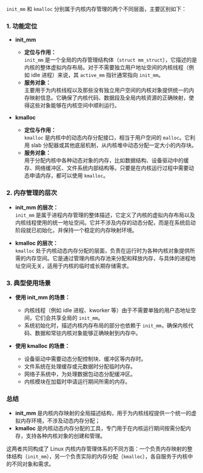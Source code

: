 `init_mm` 和 `kmalloc` 分别属于内核内存管理的两个不同层面，主要区别如下：

### 1. 功能定位

- **init_mm**  
  - **定位与作用：**  
    `init_mm` 是一个全局的内存管理结构体（`struct mm_struct`），它描述的是内核的整体虚拟内存布局。对于不需要独立用户地址空间的内核线程（例如 idle 进程）来说，其 `active_mm` 指针通常指向 `init_mm`。  
  - **服务对象：**  
    主要用于为内核线程以及那些没有独立用户空间的内核对象提供统一的内存映射信息。它确保了内核代码、数据段及全局内核资源的正确映射，使得这些对象能够在内核空间中顺利运行。

- **kmalloc**  
  - **定位与作用：**  
    `kmalloc` 是内核中的动态内存分配接口，相当于用户空间的 `malloc`。它利用 slab 分配器或其他底层机制，从内核堆中动态分配一定大小的内存块。  
  - **服务对象：**  
    用于分配内核中各种动态对象的内存，比如数据结构、设备驱动中的缓存、网络缓冲区、文件系统内部结构等。只要是在内核运行过程中需要动态申请内存，都可以使用 `kmalloc`。

### 2. 内存管理的层次

- **init_mm 的层次：**  
  `init_mm` 是属于进程内存管理的整体描述，它定义了内核的虚拟内存布局以及内核线程使用的统一地址空间。它并不涉及内存的动态分配，而是在系统启动阶段就已初始化，并保持一个稳定的内存映射环境。

- **kmalloc 的层次：**  
  `kmalloc` 处于内核动态内存分配的层面，负责在运行时为各种内核对象提供所需的内存空间。它是通过管理内核内存池来分配和释放内存，与具体的进程地址空间无关，适用于内核的临时或长期存储需求。

### 3. 典型使用场景

- **使用 init_mm 的场景：**  
  - 内核线程（例如 idle 进程、kworker 等）由于不需要单独的用户态地址空间，它们会共享全局的 `init_mm`。  
  - 系统初始化时，描述内核内存布局的部分也依赖于 `init_mm`，确保内核代码、数据和常驻内核对象能够正确映射到内存中。

- **使用 kmalloc 的场景：**  
  - 设备驱动中需要动态分配控制块、缓冲区等内存时。  
  - 文件系统在处理缓存或元数据时分配临时内存。  
  - 网络子系统中，为处理数据包动态分配缓冲区。  
  - 内核模块在加载时申请运行期间所需的内存。

### 总结

- **init_mm** 是内核内存映射的全局描述结构，用于为内核线程提供一个统一的虚拟内存环境，不涉及动态内存分配；  
- **kmalloc** 是内核动态内存分配的工具，专门用于在内核运行期间按需分配内存，支持各种内核对象的创建和管理。

这两者共同构成了 Linux 内核内存管理体系的不同方面：一个负责内存映射的整体结构（`init_mm`），另一个负责实际的内存分配（`kmalloc`），各自服务于内核中的不同对象和需求。
